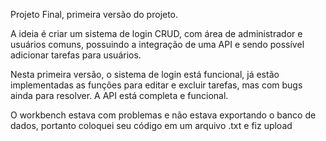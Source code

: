 Projeto Final, primeira versão do projeto.

A ideia é criar um sistema de login CRUD, com área de administrador e usuários comuns,
possuindo a integração de uma API e sendo possível adicionar tarefas para usuários.

Nesta primeira versão, o sistema de login está funcional, já estão implementadas as funções para editar e excluir tarefas,
mas com bugs ainda para resolver. A API está completa e funcional.

O workbench estava com problemas e não estava exportando o banco de dados, portanto coloquei seu código em um arquivo .txt e fiz upload
